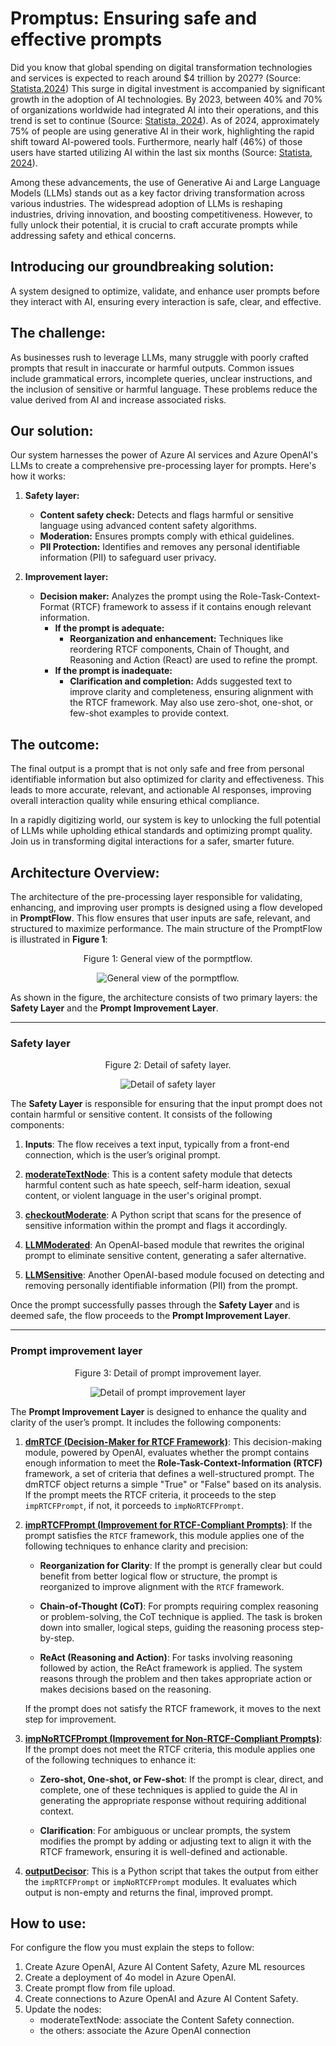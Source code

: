 # Promptus: Ensuring safe and effective prompts

Did you know that global spending on digital transformation technologies and services is expected to reach around $4 trillion by 2027? (Source: [Statista,2024](https://www.statista.com/statistics/870924/worldwide-digital-transformation-market-size/)) This surge in digital investment is accompanied by significant growth in the adoption of AI technologies. By 2023, between 40% and 70% of organizations worldwide had integrated AI into their operations, and this trend is set to continue (Source: [Statista, 2024](https://www.statista.com/statistics/742993/worldwide-survey-corporate-disruptive-technology-adoption/)).
As of 2024, approximately 75% of people are using generative AI in their work, highlighting the rapid shift toward AI-powered tools. Furthermore, nearly half (46%) of those users have started utilizing AI within the last six months (Source: [Statista, 2024](https://www.statista.com/statistics/1482102/rate-of-generative-ai-utilization-globally/)).

Among these advancements, the use of Generative Ai and Large Language Models (LLMs) stands out as a key factor driving transformation across various industries. The widespread adoption of LLMs is reshaping industries, driving innovation, and boosting competitiveness. However, to fully unlock their potential, it is crucial to craft accurate prompts while addressing safety and ethical concerns.

## Introducing our groundbreaking solution:

A system designed to optimize, validate, and enhance user prompts before they interact with AI, ensuring every interaction is safe, clear, and effective.

## The challenge:

As businesses rush to leverage LLMs, many struggle with poorly crafted prompts that result in inaccurate or harmful outputs. Common issues include grammatical errors, incomplete queries, unclear instructions, and the inclusion of sensitive or harmful language. These problems reduce the value derived from AI and increase associated risks.

## Our solution:

Our system harnesses the power of Azure AI services and Azure OpenAI's LLMs to create a comprehensive pre-processing layer for prompts. Here's how it works:

1. **Safety layer:**
   - **Content safety check:** Detects and flags harmful or sensitive language using advanced content safety algorithms.
   - **Moderation:** Ensures prompts comply with ethical guidelines.
   - **PII Protection:** Identifies and removes any personal identifiable information (PII) to safeguard user privacy.

2. **Improvement layer:**
   - **Decision maker:** Analyzes the prompt using the Role-Task-Context-Format (RTCF) framework to assess if it contains enough relevant information.
     - **If the prompt is adequate:**
       - **Reorganization and enhancement:** Techniques like reordering RTCF components, Chain of Thought, and Reasoning and Action (React) are used to refine the prompt.
     - **If the prompt is inadequate:**
       - **Clarification and completion:** Adds suggested text to improve clarity and completeness, ensuring alignment with the RTCF framework. May also use zero-shot, one-shot, or few-shot examples to provide context.

## The outcome:

The final output is a prompt that is not only safe and free from personal identifiable information but also optimized for clarity and effectiveness. This leads to more accurate, relevant, and actionable AI responses, improving overall interaction quality while ensuring ethical compliance.

In a rapidly digitizing world, our system is key to unlocking the full potential of LLMs while upholding ethical standards and optimizing prompt quality. Join us in transforming digital interactions for a safer, smarter future.

## Architecture Overview:

The architecture of the pre-processing layer responsible for validating, enhancing, and improving user prompts is designed using a flow developed in **PromptFlow**. This flow ensures that user inputs are safe, relevant, and structured to maximize performance. The main structure of the PromptFlow is illustrated in **Figure 1**:

<p align="center">
  Figure 1: General view of the pormptflow.
</p>
<p align="center">
  <img src="resources/General_flow.png" alt="General view of the pormptflow."/>
</p>

As shown in the figure, the architecture consists of two primary layers: the **Safety Layer** and the **Prompt Improvement Layer**.

---

### Safety layer

<p align="center">
  Figure 2: Detail of safety layer.
</p>
<p align="center">
  <img src="resources/Safety_layer.png" alt="Detail of safety layer"/>
</p>

The **Safety Layer** is responsible for ensuring that the input prompt does not contain harmful or sensitive content. It consists of the following components:

1. **Inputs**: The flow receives a text input, typically from a front-end connection, which is the user’s original prompt.
  
2. [**moderateTextNode**](https://github.com/InnovationChallenge-EQ5/Promptus/blob/main/Hackathon-promptflow/flow.dag.yaml): This is a content safety module that detects harmful content such as hate speech, self-harm ideation, sexual content, or violent language in the user's original prompt.

3. [**checkoutModerate**](https://github.com/InnovationChallenge-EQ5/Promptus/blob/main/Hackathon-promptflow/checkoutModerate.py): A Python script that scans for the presence of sensitive information within the prompt and flags it accordingly.

4. [**LLMModerated**](https://github.com/InnovationChallenge-EQ5/Promptus/blob/main/Hackathon-promptflow/LLMHate.jinja2): An OpenAI-based module that rewrites the original prompt to eliminate sensitive content, generating a safer alternative.

5. [**LLMSensitive**](https://github.com/InnovationChallenge-EQ5/Promptus/blob/main/Hackathon-promptflow/LLMSensitive.jinja2): Another OpenAI-based module focused on detecting and removing personally identifiable information (PII) from the prompt.

Once the prompt successfully passes through the **Safety Layer** and is deemed safe, the flow proceeds to the **Prompt Improvement Layer**.

---

### Prompt improvement layer

<p align="center">
  Figure 3: Detail of prompt improvement layer.
</p>
<p align="center">
  <img src="resources/Improvement_layer.png" alt="Detail of prompt improvement layer"/>
</p>

The **Prompt Improvement Layer** is designed to enhance the quality and clarity of the user’s prompt. It includes the following components:

1. [**dmRTCF (Decision-Maker for RTCF Framework)**](https://github.com/InnovationChallenge-EQ5/Promptus/blob/main/Hackathon-promptflow/dmRTCF.jinja2): This decision-making module, powered by OpenAI, evaluates whether the prompt contains enough information to meet the **Role-Task-Context-Information (RTCF)** framework, a set of criteria that defines a well-structured prompt. The dmRTCF object returns a simple "True" or "False" based on its analysis. If the prompt meets the RTCF criteria, it proceeds to the step `impRTCFPrompt`, if not, it porceeds to `impNoRTCFPrompt`.

2. [**impRTCFPrompt (Improvement for RTCF-Compliant Prompts)**](https://github.com/InnovationChallenge-EQ5/Promptus/blob/main/Hackathon-promptflow/impRTCFPrompt.jinja2): If the prompt satisfies the `RTCF` framework, this module applies one of the following techniques to enhance clarity and precision:

   - **Reorganization for Clarity**: If the prompt is generally clear but could benefit from better logical flow or structure, the prompt is reorganized to improve alignment with the `RTCF` framework.
   
   - **Chain-of-Thought (CoT)**: For prompts requiring complex reasoning or problem-solving, the CoT technique is applied. The task is broken down into smaller, logical steps, guiding the reasoning process step-by-step.

   - **ReAct (Reasoning and Action)**: For tasks involving reasoning followed by action, the ReAct framework is applied. The system reasons through the problem and then takes appropriate action or makes decisions based on the reasoning.

   If the prompt does not satisfy the RTCF framework, it moves to the next step for improvement.

3. [**impNoRTCFPrompt (Improvement for Non-RTCF-Compliant Prompts)**](https://github.com/InnovationChallenge-EQ5/Promptus/blob/main/Hackathon-promptflow/impNoRTCFPrompt.jinja2): If the prompt does not meet the RTCF criteria, this module applies one of the following techniques to enhance it:

   - **Zero-shot, One-shot, or Few-shot**: If the prompt is clear, direct, and complete, one of these techniques is applied to guide the AI in generating the appropriate response without requiring additional context.
   
   - **Clarification**: For ambiguous or unclear prompts, the system modifies the prompt by adding or adjusting text to align it with the RTCF framework, ensuring it is well-defined and actionable.

4. [**outputDecisor**](https://github.com/InnovationChallenge-EQ5/Promptus/blob/main/Hackathon-promptflow/outputDecisor.py): This is a Python script that takes the output from either the `impRTCFPrompt` or `impNoRTCFPrompt` modules. It evaluates which output is non-empty and returns the final, improved prompt.

## How to use:

For configure the flow you must explain the steps to follow:
1. Create Azure OpenAI, Azure AI Content Safety, Azure ML resources
2. Create a deployment of 4o model in Azure OpenAI.
3. Create prompt flow from file upload.
4. Create connections to Azure OpenAI and Azure AI Content Safety.
5. Update the nodes:
   - moderateTextNode: associate the Content Safety connection.
   - the others: associate the Azure OpenAI connection
